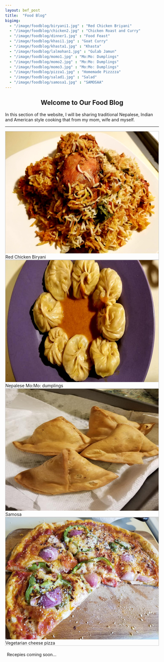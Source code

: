 ```yaml
---
layout: bef_post
title:  "Food Blog"
bigimg: 
  - "/image/foodblog/biryani1.jpg" : "Red Chicken Briyani"
  - "/image/foodblog/chicken2.jpg" : "Chicken Roast and Curry"
  - "/image/foodblog/dinner1.jpg" : "Food Feast"
  - "/image/foodblog/khasi1.jpg" : "Goat Curry"
  - "/image/foodblog/khasta1.jpg" : "Khasta"
  - "/image/foodblog/lalmohan1.jpg" : "Gulab Jamun"
  - "/image/foodblog/momo1.jpg" : "Mo:Mo: Dumplings"
  - "/image/foodblog/momo2.jpg" : "Mo:Mo: Dumplings"
  - "/image/foodblog/momo3.jpg" : "Mo:Mo: Dumplings"
  - "/image/foodblog/pizza1.jpg" : "Homemade Pizzzza"
  - "/image/foodblog/salad1.jpg" : "Salad"
  - "/image/foodblog/samosa1.jpg" : "SAMOSAA"
---
```

<head>
<style>
div.gallery {
  border: 1px solid #ccc;
}

div.gallery:hover {
  border: 1px solid #777;
}

div.gallery img {
  width: 100%;
  height: 100%;
}

div.desc {
  padding: 15px;
  text-align: center;
}

* {
  box-sizing: border-box;
}

.responsive {
  padding: 0 6px;
  float: left;
  width: 24.99999%;
}

@media only screen and (max-width: 700px) {
  .responsive {
    width: 49.99999%;
    margin: 6px 0;
  }
}

@media only screen and (max-width: 500px) {
  .responsive {
    width: 100%;
  }
}

.clearfix:after {
  content: "";
  display: table;
  clear: both;
}
</style>
</head>
<body>

<center> <h2>Welcome to Our Food Blog</h2> </center>
<p>In this section of the website, I will be sharing traditional Nepalese, Indian and American style cooking that from my mom, wife and myself.</p>

  <hr>
  
<div class="responsive">
  <div class="gallery">
    <a target="_blank" href="/image/foodblog/biryani1.jpg">
      <img src="/image/foodblog/biryani1.jpg" alt="Cinque Terre" width="600" height="400">
    </a>
    <div class="desc">Red Chicken Biryani</div>
  </div>
</div>


<div class="responsive">
  <div class="gallery">
    <a target="_blank" href="/image/foodblog/momo1.jpg">
      <img src="/image/foodblog/momo1.jpg" alt="Forest" width="600" height="400">
    </a>
    <div class="desc">Nepalese Mo:Mo: dumplings</div>
  </div>
</div>

<div class="responsive">
  <div class="gallery">
    <a target="_blank" href="/image/foodblog/samosa1.jpg">
      <img src="/image/foodblog/samosa1.jpg" alt="Northern Lights" width="600" height="400">
    </a>
    <div class="desc">Samosa</div>
  </div>
</div>

<div class="responsive">
  <div class="gallery">
    <a target="_blank" href="/image/foodblog/pizza1.jpg">
      <img src="/image/foodblog/pizza1.jpg" alt="Mountains" width="600" height="400">
    </a>
    <div class="desc">Vegetarian cheese pizza</div>
  </div>
</div>

<div class="clearfix"></div>

<div style="padding:6px;">
  <p> Recepies coming soon...</p>
</div>
</body>
